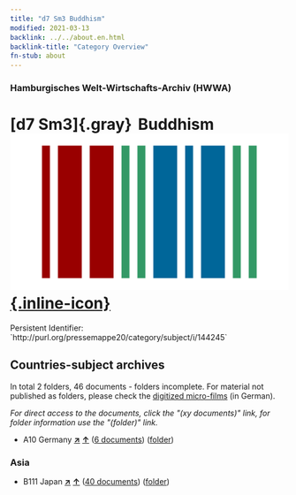 ```yaml
---
title: "d7 Sm3 Buddhism"
modified: 2021-03-13
backlink: ../../about.en.html
backlink-title: "Category Overview"
fn-stub: about
---
```


### Hamburgisches Welt-Wirtschafts-Archiv (HWWA)

# [d7 Sm3]{.gray}&#8201; Buddhism &#160; [![Wikidata](/images/Wikidata-logo.svg "Wikidata"){.inline-icon}](http://www.wikidata.org/entity/Q104699269)

<div class="hint">Persistent Identifier: `http://purl.org/pressemappe20/category/subject/i/144245`</div>







## Countries-subject archives





In total 2 folders, 46 documents - folders incomplete.
For material not published as folders, please check the [digitized micro-films](/film/h1_sh.de.html) (in German).

_For direct access to the documents, click the "(xy documents)" link, for folder information use the "(folder)" link._


- A10 Germany [**&nearr;**](../../../geo/i/126128/about.en.html "Germany (all folders)") [**&uarr;**](../../../geo/about.en.html#A10 "Country category system") (<a href="https://pm20.zbw.eu/iiifview/folder/sh/126128,144245" title="about: Germany : Buddhism" target="_blank">6 documents</a>) ([folder](../../../../folder/sh/1261xx/126128/1442xx/144245/about.en.html))

### Asia

- B111 Japan [**&nearr;**](../../../geo/i/141272/about.en.html "Japan (all folders)") [**&uarr;**](../../../geo/about.en.html#B111 "Country category system") (<a href="https://pm20.zbw.eu/iiifview/folder/sh/141272,144245" title="about: Japan : Buddhism" target="_blank">40 documents</a>) ([folder](../../../../folder/sh/1412xx/141272/1442xx/144245/about.en.html))








